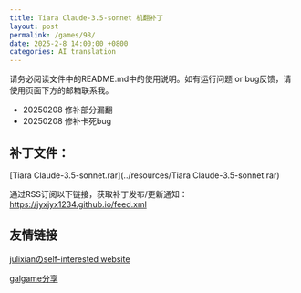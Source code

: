 ```yaml
---
title: Tiara Claude-3.5-sonnet 机翻补丁
layout: post
permalink: /games/98/
date: 2025-2-8 14:00:00 +0800
categories: AI translation
---
```



请务必阅读文件中的README.md中的使用说明。如有运行问题 or bug反馈，请使用页面下方的邮箱联系我。

- 20250208 修补部分漏翻
- 20250208 修补卡死bug

## 补丁文件：

[Tiara Claude-3.5-sonnet.rar](../resources/Tiara Claude-3.5-sonnet.rar)

 

通过RSS订阅以下链接，获取补丁发布/更新通知：https://jyxjyx1234.github.io/feed.xml

## 友情链接

[julixianのself-interested website](https://julixian-siw.worldsystem.top/) 

[galgame分享](https://t.me/galgpt)